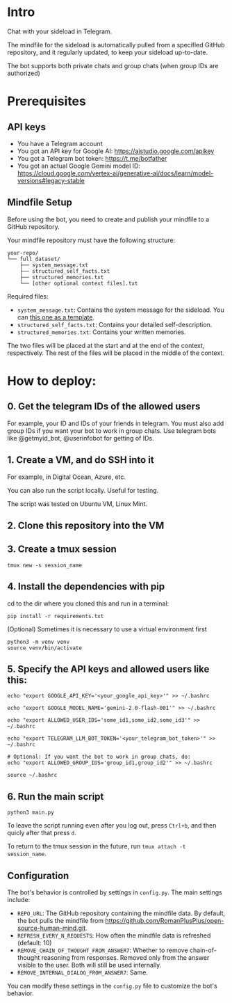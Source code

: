 # Intro

Chat with your sideload in Telegram. 

The mindfile for the sideload is automatically pulled from a specified GitHub repository, and it regularly updated, to keep your sideload up-to-date.

The bot supports both private chats and group chats (when group IDs are authorized)

# Prerequisites

## API keys

- You have a Telegram account
- You got an API key for Google AI: https://aistudio.google.com/apikey
- You got a Telegram bot token: https://t.me/botfather
- You got an actual Google Gemini model ID: https://cloud.google.com/vertex-ai/generative-ai/docs/learn/model-versions#legacy-stable

## Mindfile Setup

Before using the bot, you need to create and publish your mindfile to a GitHub repository. 

Your mindfile repository must have the following structure:

```
your-repo/
└── full_dataset/
    ├── system_message.txt
    ├── structured_self_facts.txt
    ├── structured_memories.txt
    └── [other optional context files].txt
```

Required files:
- `system_message.txt`: Contains the system message for the sideload. You can [this one as a template](https://github.com/RomanPlusPlus/open-source-human-mind/blob/main/full_dataset/system_message.txt).
- `structured_self_facts.txt`: Contains your detailed self-description. 
- `structured_memories.txt`: Contains your written memories. 

The two files will be placed at the start and at the end of the context, respectively. 
The rest of the files will be placed in the middle of the context.

# How to deploy:

## 0. Get the telegram IDs of the allowed users 

For example, your ID and IDs of your friends in telegram. You must also add group IDs if you want your bot to work in group chats.
Use telegram bots like @getmyid_bot, @userinfobot for getting of IDs.

## 1. Create a VM, and do SSH into it

For example, in Digital Ocean, Azure, etc.

You can also run the script locally. Useful for testing.

The script was tested on Ubuntu VM, Linux Mint.

## 2. Clone this repository into the VM

## 3. Create a tmux session

```
tmux new -s session_name
```

## 4. Install the dependencies with pip

cd to the dir where you cloned this and run in a terminal:

```
pip install -r requirements.txt
```

(Optional) Sometimes it is necessary to use a virtual environment first

```
python3 -m venv venv
source venv/bin/activate
```

## 5. Specify the API keys and allowed users like this:

```
echo "export GOOGLE_API_KEY='<your_google_api_key>'" >> ~/.bashrc

echo "export GOOGLE_MODEL_NAME='gemini-2.0-flash-001'" >> ~/.bashrc

echo "export ALLOWED_USER_IDS='some_id1,some_id2,some_id3'" >> ~/.bashrc

echo "export TELEGRAM_LLM_BOT_TOKEN='<your_telegram_bot_token>'" >> ~/.bashrc

# Optional: If you want the bot to work in group chats, do:
echo "export ALLOWED_GROUP_IDS='group_id1,group_id2'" >> ~/.bashrc

source ~/.bashrc
```

## 6. Run the main script

```
python3 main.py
```

To leave the script running even after you log out, press `Ctrl+b`, and then quicly after that press `d`.

To return to the tmux session in the future, run `tmux attach -t session_name`.

## Configuration

The bot's behavior is controlled by settings in `config.py`. The main settings include:
- `REPO_URL`: The GitHub repository containing the mindfile data. By default, the bot pulls the mindfile from https://github.com/RomanPlusPlus/open-source-human-mind.git.
- `REFRESH_EVERY_N_REQUESTS`: How often the mindfile data is refreshed (default: 10)
- `REMOVE_CHAIN_OF_THOUGHT_FROM_ANSWER7`: Whether to remove chain-of-thought reasoning from responses. Removed only from the answer visible to the user. Both will still be used internally.
- `REMOVE_INTERNAL_DIALOG_FROM_ANSWER7`: Same.

You can modify these settings in the `config.py` file to customize the bot's behavior.

